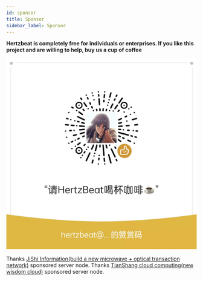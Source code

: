 ```yaml
---
id: sponsor  
title: Sponsor    
sidebar_label: Sponsor
---
```


**Hertzbeat is completely free for individuals or enterprises. If you like this project and are willing to help, buy us a cup of coffee**

![wechat-alipay](/img/docs/pay.png)

Thanks [JiShi Information(build a new microwave + optical transaction network)](https://www.flarespeed.com) sponsored server node.
Thanks [TianShang cloud computing(new wisdom cloud)](https://www.tsyvps.com/aff/BZBEGYLX) sponsored server node.
